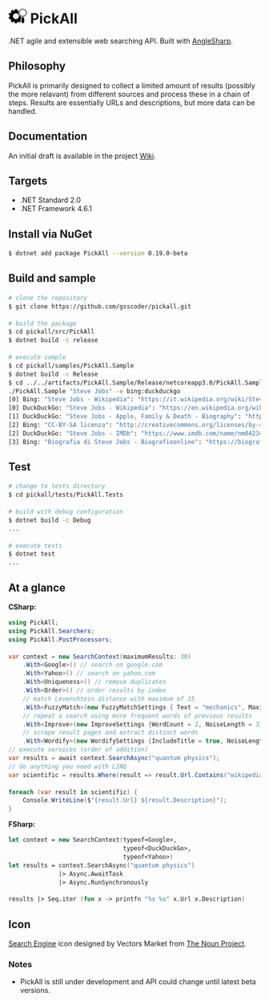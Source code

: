 # <img src="/assets/icon.png" height="30px" alt="PickAll Logo"> PickAll

.NET agile and extensible web searching API. Built with [AngleSharp](https://github.com/AngleSharp/AngleSharp).

## Philosophy

PickAll is primarily designed to collect a limited amount of results (possibly the more relavant) from different sources and process these in a chain of steps. Results are essentially URLs and descriptions, but more data can be handled.

## Documentation

An initial draft is available in the project [Wiki](https://github.com/gsscoder/pickall/wiki).

## Targets

- .NET Standard 2.0
- .NET Framework 4.6.1

## Install via NuGet

```sh
$ dotnet add package PickAll --version 0.19.0-beta
```

## Build and sample

```sh
# clone the repository
$ git clone https://github.com/gsscoder/pickall.git

# build the package
$ cd pickall/src/PickAll
$ dotnet build -c release

# execute sample
$ cd pickall/samples/PickAll.Sample
$ dotnet build -c Release
$ cd ../../artifacts/PickAll.Sample/Release/netcoreapp3.0/PickAll.Sample
./PickAll.Sample "Steve Jobs" -e bing:duckduckgo
[0] Bing: "Steve Jobs - Wikipedia": "https://it.wikipedia.org/wiki/Steve_Jobs"
[0] DuckDuckGo: "Steve Jobs - Wikipedia": "https://en.wikipedia.org/wiki/Steve_Jobs"
[1] DuckDuckGo: "Steve Jobs - Apple, Family & Death - Biography": "https://www.biography.com/business-figure/steve-jobs"
[2] Bing: "CC-BY-SA licenza": "http://creativecommons.org/licenses/by-sa/3.0/"
[2] DuckDuckGo: "Steve Jobs - IMDb": "https://www.imdb.com/name/nm0423418/"
[3] Bing: "Biografia di Steve Jobs - Biografieonline": "https://biografieonline.it/biografia.htm?BioID=1560&biografia=Steve+Jobs"
```

## Test

```sh
# change to tests directory
$ cd pickall/tests/PickAll.Tests

# build with debug configuration
$ dotnet build -c Debug
...

# execute tests
$ dotnet test
...
```

## At a glance

**CSharp:**
```csharp
using PickAll;
using PickAll.Searchers;
using PickAll.PostProcessors;

var context = new SearchContext(maximumResults: 30)
    .With<Google>() // search on google.com
    .With<Yahoo>() // search on yahoo.com
    .With<Uniqueness>() // remove duplicates
    .With<Order>() // order results by index
    // match Levenshtein distance with maximum of 15
    .With<FuzzyMatch>(new FuzzyMatchSettings { Text = "mechanics", MaximumDistance = 15 });
    // repeat a search using more frequent words of previous results
    .With<Improve>(new ImproveSettings {WordCount = 2, NoiseLength = 3})
    // scrape result pages and extract distinct words
    .With<Wordify>(new WordifySettings {IncludeTitle = true, NoiseLength = 3});
// execute services (order of addition)
var results = await context.SearchAsync("quantum physics");
// do anything you need with LINQ
var scientific = results.Where(result => result.Url.Contains("wikipedia"));

foreach (var result in scientific) {
    Console.WriteLine($"{result.Url} ${result.Description}");
}
```

**FSharp:**
```fsharp
let context = new SearchContext(typeof<Google>,
                                typeof<DuckDuckGo>,
                                typeof<Yahoo>)
let results = context.SearchAsync("quantum physics")
              |> Async.AwaitTask
              |> Async.RunSynchronously

results |> Seq.iter (fun x -> printfn "%s %s" x.Url x.Description)
```

## Icon

[Search Engine](https://thenounproject.com/search/?q=search%20engine&i=2054907) icon designed by Vectors Market from [The Noun Project](https://thenounproject.com/).

### Notes

- PickAll is still under development and API could change until latest beta versions.